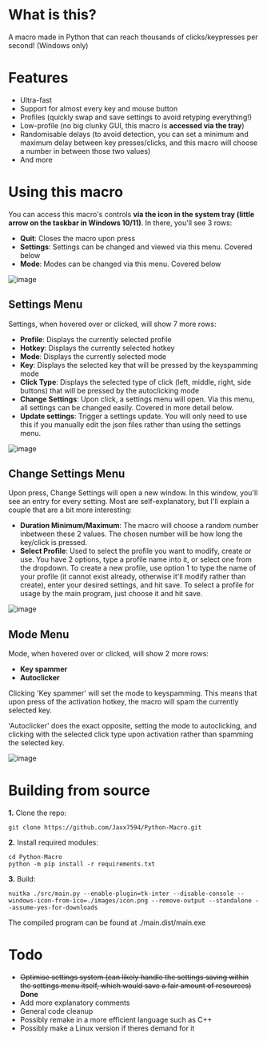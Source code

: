 # What is this?
A macro made in Python that can reach thousands of clicks/keypresses per second! (Windows only)
# Features
* Ultra-fast
* Support for almost every key and mouse button
* Profiles (quickly swap and save settings to avoid retyping everything!)
* Low-profile (no big clunky GUI, this macro is **accessed via the tray**)
* Randomisable delays (to avoid detection, you can set a minimum and maximum delay between key presses/clicks, and this macro will choose a number in between those two values)
* And more

# Using this macro

You can access this macro's controls **via the icon in the system tray (little arrow on the taskbar in Windows 10/11)**. In there, you'll see 3 rows:

 - **Quit**: Closes the macro upon press
 - **Settings**: Settings can be changed and viewed via this menu. Covered below
 - **Mode**: Modes can be changed via this menu. Covered below

![image](https://github.com/Jaxx7594/Python-Macro/assets/101913901/921977a4-15da-48e4-8acb-25a7659f7dad)

 
## Settings Menu

Settings, when hovered over or clicked, will show 7 more rows:

 - **Profile**: Displays the currently selected profile
 - **Hotkey**: Displays the currently selected hotkey
 - **Mode**: Displays the currently selected mode
 - **Key**: Displays the selected key that will be pressed by the keyspamming mode
 - **Click Type**: Displays the selected type of click (left, middle, right, side buttons) that will be pressed by the autoclicking mode
 - **Change Settings**: Upon click, a settings menu will open. Via this menu, all settings can be changed easily. Covered in more detail below.
 - **Update settings**: Trigger a settings update. You will only need to use this if you manually edit the json files rather than using the settings menu.

 ![image](https://github.com/Jaxx7594/Python-Macro/assets/101913901/97f6afa2-467f-439e-9f17-df75efe67f72)

## Change Settings Menu

Upon press, Change Settings will open a new window. In this window, you'll see an entry for every setting. Most are self-explanatory, but I'll explain a couple that are a bit more interesting:

 - **Duration Minimum/Maximum**: The macro will choose a random number inbetween these 2 values. The chosen number will be how long the key/click is pressed.
 - **Select Profile**: Used to select the profile you want to modify, create or use. You have 2 options, type a profile name into it, or select one from the dropdown. To create a new profile, use option 1 to type the name of your profile (it cannot exist already, otherwise it'll modify rather than create), enter your desired settings, and hit save. To select a profile for usage by the main program, just choose it and hit save.

![image](https://github.com/Jaxx7594/Python-Macro/assets/101913901/50bc3153-6a6c-40db-98d0-093235efc0e5)


## Mode Menu

Mode, when hovered over or clicked, will show 2 more rows:
 - **Key spammer**
 - **Autoclicker**

Clicking 'Key spammer' will set the mode to keyspamming. This means that upon press of the activation hotkey, the macro will spam the currently selected key.

'Autoclicker' does the exact opposite, setting the mode to autoclicking, and clicking with the selected click type upon activation rather than spamming the selected key.

![image](https://github.com/Jaxx7594/Python-Macro/assets/101913901/b02b2ace-1d13-4c57-aea6-c337b44ad48a)


# Building from source
**1.** Clone the repo:
```console
git clone https://github.com/Jaxx7594/Python-Macro.git
```
**2.** Install required modules:
```console
cd Python-Macro
python -m pip install -r requirements.txt
```
**3.** Build:
```console
nuitka ./src/main.py --enable-plugin=tk-inter --disable-console --windows-icon-from-ico=./images/icon.png --remove-output --standalone --assume-yes-for-downloads
```
The compiled program can be found at ./main.dist/main.exe
# Todo
* ~~Optimise settings system (can likely handle the settings saving within the settings menu itself, which would save a fair amount of resources)~~ **Done**
* Add more explanatory comments
* General code cleanup
* Possibly remake in a more efficient language such as C++
* Possibly make a Linux version if theres demand for it
